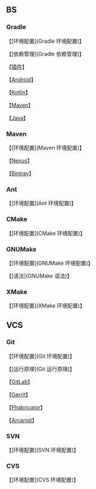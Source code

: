 ## BS

### Gradle

【[环境配置](Gradle 环境配置)】

【[依赖管理](Gradle 依赖管理)】

【[插件]()】

【[Android]()】

【[Kotlin]()】

【[Maven]()】

【[Java]()】

### Maven

【[环境配置](Maven 环境配置)】

【[Nexus](Nexus)】

【[Bintray](Bintray)】

### Ant

【[环境配置](Ant 环境配置)】

### CMake

【[环境配置](CMake 环境配置)】

### GNUMake

【[环境配置](GNUMake 环境配置)】

【[语法](GNUMake 语法)】

### XMake

【[环境配置](XMake 环境配置)】

## VCS

### Git

【[环境配置](Git 环境配置)】

【[运行原理](Git 运行原理)】

【[GitLab](GitLab)】

【[Gerrit](Gerrit)】

【[Phabricator](Phabricator)】

【[Arcanist](Arcanist)】

### SVN

【[环境配置](SVN 环境配置)】

### CVS

【[环境配置](CVS 环境配置)】
